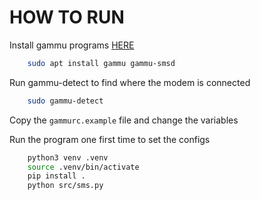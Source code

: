 # HOW TO RUN

 Install gammu programs [HERE](https://docs.gammu.org/quick/index.html#installing-gammu)
``` bash
    sudo apt install gammu gammu-smsd
```
Run gammu-detect to find where the modem is connected

``` bash
    sudo gammu-detect
```

Copy the `gammurc.example` file and change the variables

Run the program one first time to set the configs
``` bash
    python3 venv .venv
    source .venv/bin/activate
    pip install .
    python src/sms.py
```
